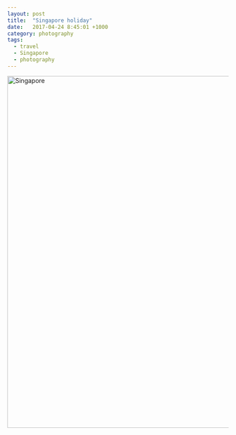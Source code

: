 ```yaml
---
layout: post
title:  "Singapore holiday"
date:   2017-04-24 8:45:01 +1000
category: photography
tags:
  - travel
  - Singapore
  - photography
---
```



<a data-flickr-embed="true" data-header="true" data-footer="true"  href="https://www.flickr.com/photos/8397489@N04/albums/72157678999010032" title="Singapore"><img src="https://c1.staticflickr.com/1/737/33273202866_07305d0d52_c.jpg" width="800" height="800" alt="Singapore"></a><script async src="//embedr.flickr.com/assets/client-code.js" charset="utf-8"></script>